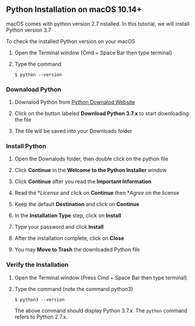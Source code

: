 ## Python Installation on macOS 10.14+

macOS comes with python version 2.7 nstalled. In this tutorial, we will install Python version 3.7

To check the installed Python version on your macOS

1. Open the Terminal window (Cmd + Space Bar then type terminal)

2. Type the command
    ```
    $ python --version
    ```

### Downaload Python
1. Downalod Python from [Python Downalod Website](https://www.python.org/downloads/)  

2. Click on the button labeled **Download Python 3.7.x** to start downloading the file

3. The file will be saved into your Downloads folder

### Install Python
1. Open the Downalods folder, then double click on the python file 

2. Click **Continue** in the **Welcome to the Python Installer** window

3. Click **Continue** after you read the **Important Information**

4. Read the **License* and click on **Continue** then **Agree* on the license

5. Keep the default **Destination** and click on **Continue**

6. In the **Installation Type** step, click on **Install**

7. Type your password and click **Install**

8. After the installation complete, click on **Close**

9. You may **Move to Trash** the downloaded Python file

### Verify the Installation
1. Open the Terminal window (Press Cmd + Space Bar then type terminal)

2. Type the command (note the command python3)
    ```
    $ python3 --version
    ```
    The above command should display Python 3.7.x. The `python` command refers to Python 2.7.x.
